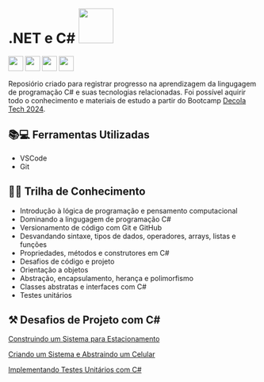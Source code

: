 
#  .NET e C# <img src="https://hermes.digitalinnovation.one/assets/diome/logo-full.svg" width="70"/>

<img src="https://upload.wikimedia.org/wikipedia/commons/thumb/e/ee/.NET_Core_Logo.svg/2048px-.NET_Core_Logo.svg.png" width="30"/> <img src="https://seeklogo.com/images/C/c-logo-A44DB3D53C-seeklogo.com.png" width="30"/> <img src="https://avatars.githubusercontent.com/u/18133?s=280&v=4" width="30"/> <img src="https://cdn-icons-png.flaticon.com/512/2175/2175377.png" width="30"/>  

Reposiório criado para registrar progresso na aprendizagem da lingugagem de programação C# e suas tecnologias relacionadas. Foi possível aquirir todo o conhecimento e materiais de estudo a partir do Bootcamp
[Decola Tech 2024](https://web.dio.me/track/decola-tech-avanade-net-developer).

## 📚💻 Ferramentas Utilizadas
- VSCode
- Git

## 🚵‍♀️ Trilha de Conhecimento
- Introdução à lógica de programação e pensamento computacional
- Dominando a lingugagem de programação C#
- Versionamento de código com Git e GitHub
- Desvandando sintaxe, tipos de dados, operadores, arrays, listas e funções
- Propriedades, métodos e construtores em C#
- Desafios de código e projeto
- Orientação a objetos
- Abstração, encapsulamento, herança e polimorfismo
- Classes abstratas e interfaces com C#
- Testes unitários



## ⚒️ Desafios de Projeto com C#
[Construindo um Sistema para Estacionamento](https://github.com/brendasantana04/trilha-net-fundamentos-desafio.git)

[Criando um Sistema e Abstraindo um Celular]()

[Implementando Testes Unitários com C#]()
